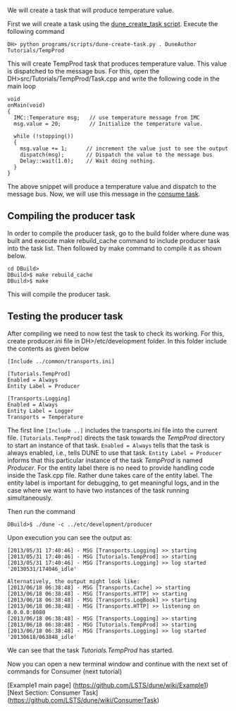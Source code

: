We will create a task that will produce temperature value.

First we will create a task using the [dune_create_task script](https://github.com/LSTS/dune/wiki/How-to-create-tasks). Execute the following command

``DH> python programs/scripts/dune-create-task.py . DuneAuthor Tutorials/TempProd``


This will create TempProd task that produces temperature value. This value is dispatched to the message bus. For this, open the DH>src/Tutorials/TempProd/Task.cpp and write the following code in the main loop

    void
    onMain(void)
    {
      IMC::Temperature msg;   // use temperature message from IMC 
      msg.value = 20;         // Initialize the temperature value.

      while (!stopping())
      {
        msg.value += 1;      // increment the value just to see the output	
        dispatch(msg);       // Dispatch the value to the message bus
        Delay::wait(1.0);    // Wait doing nothing.
      }
    }

The above snippet will produce a temperature value and dispatch to the message bus. Now, we will use this message in the [consume task](https://github.com/LSTS/dune/wiki/ConsumerTask).

## Compiling the producer task
In order to compile the producer task, go to the build folder where dune was built and execute make rebuild_cache command to include producer task into the task list. Then followed by make command to compile it as shown below. 

````
cd DBuild>
DBuild>$ make rebuild_cache
DBuild>$ make
````
This will compile the producer task.

## Testing the producer task
After compiling we need to now test the task to check its working. For this, create producer.ini file in DH>/etc/development folder. In this folder include the contents as given below

````
[Include ../common/transports.ini]

[Tutorials.TempProd]
Enabled = Always
Entity Label = Producer

[Transports.Logging]
Enabled = Always
Entity Label = Logger
Transports = Temperature

````
The first line ``[Include ..]`` includes the transports.ini file into the current file. ``[Tutorials.TempProd]`` directs the task towards the _TempProd_ directory to start an instance of that task. ``Enabled = Always`` tells that the task is always enabled, i.e., tells DUNE to use that task. ``Entity Label = Producer`` informs that this particular instance of the task _TempProd_ is named _Producer_. For the entity label there is no need to provide handling code inside the Task.cpp file. Rather dune takes care of the entity label.
The entity label is important for debugging, to get meaningful logs, and in the case where we want to have two instances of the task running simultaneously.

Then run the command

````
DBuild>$ ./dune -c ../etc/development/producer

````

Upon execution you can see the output as:

````
[2013/05/31 17:40:46] - MSG [Transports.Logging] >> starting
[2013/05/31 17:40:46] - MSG [Tutorials.TempProd] >> starting
[2013/05/31 17:40:46] - MSG [Transports.Logging] >> log started '20130531/174046_idle'

Alternatively, the output might look like:
[2013/06/18 06:38:48] - MSG [Transports.Cache] >> starting
[2013/06/18 06:38:48] - MSG [Transports.HTTP] >> starting
[2013/06/18 06:38:48] - MSG [Transports.LogBook] >> starting
[2013/06/18 06:38:48] - MSG [Transports.HTTP] >> listening on 0.0.0.0:8080
[2013/06/18 06:38:48] - MSG [Transports.Logging] >> starting
[2013/06/18 06:38:48] - MSG [Tutorials.TempProd] >> starting
[2013/06/18 06:38:48] - MSG [Transports.Logging] >> log started '20130618/063848_idle'

````
We can see that the task _Tutorials.TempProd_ has started.

Now you can open a new terminal window and continue with the next set of commands for Consumer (next tutorial)

[Example1 main page] (https://github.com/LSTS/dune/wiki/Example1)  
[Next Section: Consumer Task] (https://github.com/LSTS/dune/wiki/ConsumerTask)